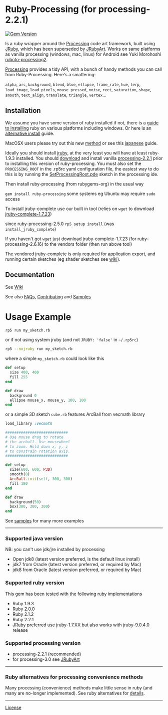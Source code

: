 # Ruby-Processing (for processing-2.2.1)
[![Gem Version](https://badge.fury.io/rb/ruby-processing.svg)](http://badge.fury.io/rb/ruby-processing)

Is a ruby wrapper around the [Processing][] code art framework, built using [JRuby][], which has been superseded by [JRubyArt][jruby_art]. Works on same platforms as vanilla processing (windows, mac, linux) for Android see Yuki Morohoshi [ruboto-processing2][].

[Processing][] provides a tidy API, with a bunch of handy methods you can call 
  from Ruby-Processing. Here's a smattering:
  
  `alpha`, `arc`, `background`, `blend`, `blue`, `ellipse`, `frame_rate`, `hue`, `lerp`,  `load_image`, `load_pixels`, `mouse_pressed`, `noise`, `rect`, `saturation`, `shape`, `smooth`, `text_align`, `translate`, `triangle`, `vertex`...
  

## Installation
We assume you have some version of ruby installed if not, there is a [guide to installing][] ruby on various platforms including windows. Or here is an [alternative install][] guide.

MacOSX users please try out this new  [method](https://github.com/jashkenas/ruby-processing/wiki/Installing-ruby-processing-on-the-mac) or see this [japanese][] guide.

Ideally you should install [jruby](http://jruby.org/download), at the very least you will have at least ruby-1.9.3 installed.  You should [download][] and install vanilla [processing-2.2.1](https://processing.org/download/) prior to installing this version of ruby-processing. You must also set the `PROCESSING_ROOT` in the .rp5rc yaml configuration file, the easiest way to do this is by running the [SetProcessingRoot.pde](https://gist.github.com/monkstone/7438749) sketch in the processing ide. 

Then install ruby-processing (from rubygems-org) in the usual way

`gem install ruby-processing` some systems eg Ubuntu may require `sudo` access

To install jruby-complete use our built in tool (relies on `wget` to download [jruby-complete-1.7.23](http://jruby.org/download))

since ruby-processing-2.5.0 `rp5 setup install` (was `install_jruby_complete`)

If you haven't got `wget` just download jruby-complete-1.7.23 (for ruby-processing-2.6.16) to the vendors folder (then run above tool)

The vendored jruby-complete is only required for application export, and running certain sketches (eg shader sketches see [wiki][]).

## Documentation

See [Wiki][]

See also [FAQs][], [Contributing][] and [Samples][]

# Usage Example

```bash
rp5 run my_sketch.rb 
```

or if not using system jruby (and not `JRUBY: 'false'` in `~/.rp5rc`)

```bash
rp5 --nojruby run my_sketch.rb
```

where a simple ``my_sketch.rb`` could look like this

```ruby
def setup
  size 400, 400  
  fill 255
end

def draw
  background 0
  ellipse mouse_x, mouse_y, 100, 100
end
```

or a simple 3D sketch ``cube.rb`` features ArcBall from vecmath library

```ruby
load_library :vecmath

############################
# Use mouse drag to rotate
# the arcball. Use mousewheel
# to zoom. Hold down x, y, z
# to constrain rotation axis.
############################

def setup
  size(600, 600, P3D)
  smooth(8)
  ArcBall.init(self, 300, 300)
  fill 180
end

def draw
  background(50)
  box(300, 300, 300)
end       

```
See [samples][] for many more examples
___

### Supported java version

NB: you can't use jdk/jre installed by processing
* Open jdk8 (latest version preferred, is the default linux install)
* jdk7 from Oracle (latest version preferred, or required by Mac)
* jdk8 from Oracle (latest version preferred, or required by Mac)

### Supported ruby version

This gem has been tested with the following ruby implementations

* Ruby 1.9.3
* Ruby 2.0.0
* Ruby 2.1.2
* Ruby 2.2.1
* [JRuby][] preferred use jruby-1.7.XX but also works with jruby-9.0.4.0 release

### Supported processing version

* processing-2.2.1 (recommended)
* for processing-3.0 see [JRubyArt](https://ruby-processing.github.io/)

____

### Ruby alternatives for processing convenience methods

Many processing (convenience) methods make little sense in ruby (and many are no-longer implemented). See ruby alternatives for [details][].
____

[License][]

[license]:LICENSE.md
[contributing]:CONTRIBUTING.md
[jruby]:http://www.jruby.org/
[processing]: http://www.processing.org/
[download]:https://processing.org/download/
[samples]:https://github.com/ruby-processing/Example-Sketches
[wiki]:http://github.com/jashkenas/ruby-processing/wikis/
[details]:https://github.com/jashkenas/ruby-processing/wiki/Replacing-processing-convenience-methods
[FAQs]:http://github.com/jashkenas/ruby-processing/wikis/FAQs/
[release]:https://github.com/jashkenas/ruby-processing/releases/
[guide to installing]:https://www.ruby-lang.org/en/installation/
[alternative install]:http://tutorials.jumpstartlab.com/topics/environment/environment.html
[fix]:https://github.com/jruby/jruby/issues/1917
[japanese]:http://qiita.com/yohm13/items/f3f82f423b507cec1dcc
[jruby_art]:https://ruby-processing.github.io/
[ruboto-processing2]:https://github.com/hoshi-sano/ruboto-processing2
